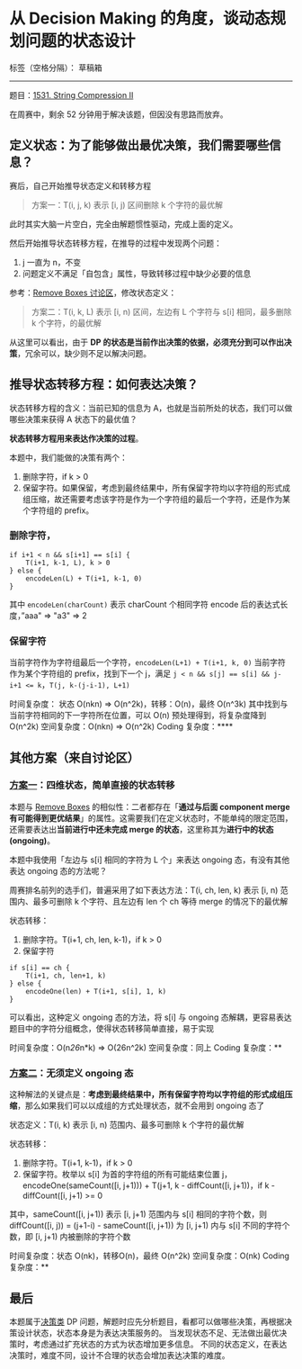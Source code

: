 # 从 Decision Making 的角度，谈动态规划问题的状态设计

标签（空格分隔）： 草稿箱

---

题目：[1531. String Compression II](https://leetcode.com/problems/string-compression-ii/)

在周赛中，剩余 52 分钟用于解决该题，但因没有思路而放弃。

## 定义状态：为了能够做出最优决策，我们需要哪些信息？

赛后，自己开始推导状态定义和转移方程
> 方案一：T(i, j, k) 表示 [i, j) 区间删除 k 个字符的最优解

此时其实大脑一片空白，完全由解题惯性驱动，完成上面的定义。

然后开始推导状态转移方程，在推导的过程中发现两个问题：

1. j 一直为 n，不变
2. 问题定义不满足「自包含」属性，导致转移过程中缺少必要的信息

参考：[Remove Boxes 讨论区](https://leetcode.com/problems/remove-boxes/discuss/101310/Java-top-down-and-bottom-up-DP-solutions)，修改状态定义：
> 方案二：T(i, k, L) 表示 [i, n) 区间，左边有 L 个字符与 s[i] 相同，最多删除 k 个字符，的最优解

从这里可以看出，由于 **DP 的状态是当前作出决策的依据，必须充分到可以作出决策**，冗余可以，缺少则不足以解决问题。

## 推导状态转移方程：如何表达决策？

状态转移方程的含义：当前已知的信息为 A，也就是当前所处的状态，我们可以做哪些决策来获得 A 状态下的最优值？

**状态转移方程用来表达作决策的过程**。

本题中，我们能做的决策有两个：

1. 删除字符，if k > 0
2. 保留字符。如果保留，考虑到最终结果中，所有保留字符均以字符组的形式成组压缩，故还需要考虑该字符是作为一个字符组的最后一个字符，还是作为某个字符组的 prefix。

### 删除字符，
```
if i+1 < n && s[i+1] == s[i] {
    T(i+1, k-1, L), k > 0
} else {
    encodeLen(L) + T(i+1, k-1, 0)
}
```
其中 `encodeLen(charCount)` 表示 charCount 个相同字符 encode 后的表达式长度，”aaa" => "a3" => 2

### 保留字符
当前字符作为字符组最后一个字符，`encodeLen(L+1) + T(i+1, k, 0)`
当前字符作为某个字符组的 prefix，找到下一个 j，满足 `j < n && s[j] == s[i] && j-i+1 <= k`，`T(j, k-(j-i-1), L+1)`

时间复杂度：
状态 O(nkn) => O(n^2k)，转移：O(n)，最终 O(n^3k)
其中找到与当前字符相同的下一字符所在位置，可以 O(n) 预处理得到，将复杂度降到 O(n^2k)
空间复杂度：O(nkn) => O(n^2k)
Coding 复杂度：****

## 其他方案（来自讨论区）

### [方案一](https://leetcode.com/problems/string-compression-ii/discuss/757506/Detailed-Explanation-Two-ways-of-DP-from-33-to-100)：四维状态，简单直接的状态转移

本题与 [Remove Boxes](https://leetcode.com/problems/remove-boxes) 的相似性：二者都存在「**通过与后面 component merge 有可能得到更优结果**」的属性。这需要我们在定义状态时，不能单纯的限定范围，还需要表达出**当前进行中还未完成 merge 的状态**，这里称其为**进行中的状态(ongoing)**。

本题中我使用「左边与 s[i] 相同的字符为 L 个」来表达 ongoing 态，有没有其他表达 ongoing 态的方法呢？

周赛排名前列的选手们，普遍采用了如下表达方法：T(i, ch, len, k) 表示 [i, n) 范围内、最多可删除 k 个字符、且左边有 len 个 ch 等待 merge 的情况下的最优解

状态转移：
1. 删除字符。T(i+1, ch, len, k-1)，if k > 0
2. 保留字符
```
if s[i] == ch {
    T(i+1, ch, len+1, k)
} else {
    encodeOne(len) + T(i+1, s[i], 1, k)
}
```

可以看出，这种定义 ongoing 态的方法，将 s[i] 与 ongoing 态解耦，更容易表达题目中的字符分组概念，使得状态转移简单直接，易于实现

时间复杂度：O(n*26*n*k) => O(26n^2k)
空间复杂度：同上
Coding 复杂度：**

### [方案二](https://leetcode.com/problems/string-compression-ii/discuss/757506/Detailed-Explanation-Two-ways-of-DP-from-33-to-100)：无须定义 ongoing 态

这种解法的关键点是：**考虑到最终结果中，所有保留字符均以字符组的形式成组压缩**，那么如果我们可以以成组的方式处理状态，就不会用到 ongoing 态了

状态定义：T(i, k) 表示 [i, n) 范围内、最多可删除 k 个字符的最优解

状态转移：

1. 删除字符。T(i+1, k-1)，if k > 0
2. 保留字符。枚举以 s[i] 为首的字符组的所有可能结束位置 j，encodeOne(sameCount([i, j+1))) + T(j+1, k - diffCount([i, j+1))，if k - diffCount([i, j+1) >= 0

其中，sameCount([i, j+1)) 表示 [i, j+1) 范围内与 s[i] 相同的字符个数，则 diffCount([i, j)) = (j+1-i) - sameCount([i, j+1)) 为 [i, j+1) 内与 s[i] 不同的字符个数，即 [i, j+1) 内被删除的字符个数

时间复杂度：状态 O(nk)，转移O(n)，最终 O(n^2k)
空间复杂度：O(nk)
Coding 复杂度：**

## 最后

本题属于[决策类](https://leetcode.com/discuss/general-discussion/458695/dynamic-programming-patterns) DP 问题，解题时应先分析题目，看都可以做哪些决策，再根据决策设计状态，状态本身是为表达决策服务的。
当发现状态不足、无法做出最优决策时，考虑通过扩充状态的方式为状态增加更多信息。
不同的状态定义，在表达决策时，难度不同，设计不合理的状态会增加表达决策的难度。
